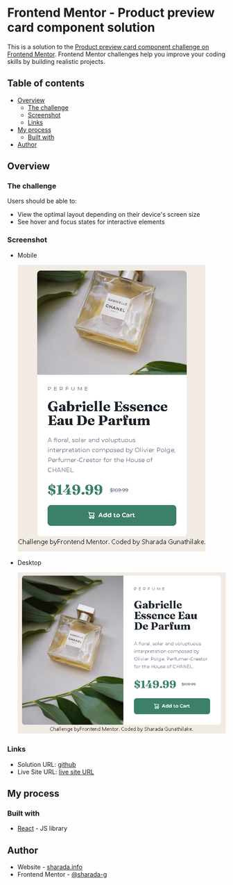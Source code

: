 # Frontend Mentor - Product preview card component solution

This is a solution to the [Product preview card component challenge on Frontend Mentor](https://www.frontendmentor.io/challenges/product-preview-card-component-GO7UmttRfa). Frontend Mentor challenges help you improve your coding skills by building realistic projects.

## Table of contents

- [Overview](#overview)
  - [The challenge](#the-challenge)
  - [Screenshot](#screenshot)
  - [Links](#links)
- [My process](#my-process)
  - [Built with](#built-with)
- [Author](#author)

## Overview

### The challenge

Users should be able to:

- View the optimal layout depending on their device's screen size
- See hover and focus states for interactive elements

### Screenshot

- Mobile

  ![Alt text](screenshots/mobile.PNG)

- Desktop

  ![Alt text](screenshots/desktop.PNG)

### Links

- Solution URL: [github](https://github.com/sharada-g/product-preview-card-component-main)
- Live Site URL: [live site URL](https://sharada-g.github.io/product-preview-card-component-main/)

## My process

### Built with

- [React](https://reactjs.org/) - JS library

## Author

- Website - [sharada.info](https://sharada.info/)
- Frontend Mentor - [@sharada-g](https://www.frontendmentor.io/profile/sharada-g)
